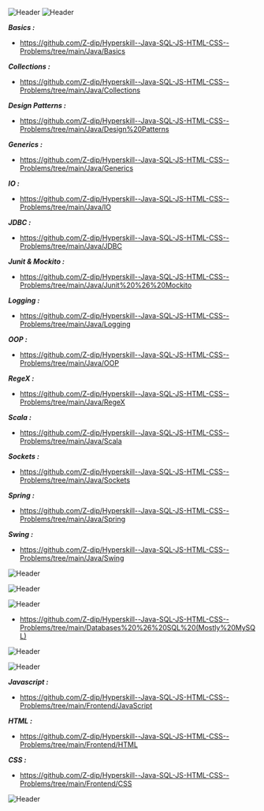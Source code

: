 ![Header](https://robodk.com/blog/wp-content/uploads/2018/05/Programming-Language-PNG-Download-Image.png "Header")
![Header](https://freepngimg.com/download/java/1-2-java-free-png-image.png "Header")

  ***Basics :*** 
   - https://github.com/Z-dip/Hyperskill--Java-SQL-JS-HTML-CSS--Problems/tree/main/Java/Basics

 ***Collections :*** 
   - https://github.com/Z-dip/Hyperskill--Java-SQL-JS-HTML-CSS--Problems/tree/main/Java/Collections
      
 ***Design Patterns :***
   - https://github.com/Z-dip/Hyperskill--Java-SQL-JS-HTML-CSS--Problems/tree/main/Java/Design%20Patterns
      
       
 ***Generics :***
   - https://github.com/Z-dip/Hyperskill--Java-SQL-JS-HTML-CSS--Problems/tree/main/Java/Generics
      
 ***IO :***
   - https://github.com/Z-dip/Hyperskill--Java-SQL-JS-HTML-CSS--Problems/tree/main/Java/IO
      
 ***JDBC :***
   - https://github.com/Z-dip/Hyperskill--Java-SQL-JS-HTML-CSS--Problems/tree/main/Java/JDBC
      
 ***Junit & Mockito :***
   - https://github.com/Z-dip/Hyperskill--Java-SQL-JS-HTML-CSS--Problems/tree/main/Java/Junit%20%26%20Mockito
      
 ***Logging :***
   - https://github.com/Z-dip/Hyperskill--Java-SQL-JS-HTML-CSS--Problems/tree/main/Java/Logging
      
 ***OOP :***
   - https://github.com/Z-dip/Hyperskill--Java-SQL-JS-HTML-CSS--Problems/tree/main/Java/OOP
      
 ***RegeX :***
   - https://github.com/Z-dip/Hyperskill--Java-SQL-JS-HTML-CSS--Problems/tree/main/Java/RegeX
      
 ***Scala :***
   - https://github.com/Z-dip/Hyperskill--Java-SQL-JS-HTML-CSS--Problems/tree/main/Java/Scala
      
 ***Sockets :***
   - https://github.com/Z-dip/Hyperskill--Java-SQL-JS-HTML-CSS--Problems/tree/main/Java/Sockets
      
 ***Spring :***
   - https://github.com/Z-dip/Hyperskill--Java-SQL-JS-HTML-CSS--Problems/tree/main/Java/Spring
      
 ***Swing :***
   - https://github.com/Z-dip/Hyperskill--Java-SQL-JS-HTML-CSS--Problems/tree/main/Java/Swing
     
     
![Header](https://lh5.googleusercontent.com/proxy/Rmxs41q9avCdTEFrUoghHYvxAt-ny3WtVCrlLaowSo5AFDs7BUfmG-9I36FFJRj7iq-ZpODyyoG_CkCuOCEvp4ey6WHojtxiCwkAz-ocU3ELszni4uSB4Q=s0-d "Header")    
      

![Header](https://lh5.googleusercontent.com/proxy/Rmxs41q9avCdTEFrUoghHYvxAt-ny3WtVCrlLaowSo5AFDs7BUfmG-9I36FFJRj7iq-ZpODyyoG_CkCuOCEvp4ey6WHojtxiCwkAz-ocU3ELszni4uSB4Q=s0-d "Header")
      
![Header](https://pbs.twimg.com/profile_images/1255113654049128448/J5Yt92WW_400x400.png "Header")      

-  https://github.com/Z-dip/Hyperskill--Java-SQL-JS-HTML-CSS--Problems/tree/main/Databases%20%26%20SQL%20(Mostly%20MySQL)


![Header](https://lh5.googleusercontent.com/proxy/Rmxs41q9avCdTEFrUoghHYvxAt-ny3WtVCrlLaowSo5AFDs7BUfmG-9I36FFJRj7iq-ZpODyyoG_CkCuOCEvp4ey6WHojtxiCwkAz-ocU3ELszni4uSB4Q=s0-d "Header")
      
![Header](https://img.icons8.com/plasticine/2x/html.png "Header")
      
 ***Javascript :***
   - https://github.com/Z-dip/Hyperskill--Java-SQL-JS-HTML-CSS--Problems/tree/main/Frontend/JavaScript
  
 ***HTML :***
  -  https://github.com/Z-dip/Hyperskill--Java-SQL-JS-HTML-CSS--Problems/tree/main/Frontend/HTML
      
 ***CSS :***
  -  https://github.com/Z-dip/Hyperskill--Java-SQL-JS-HTML-CSS--Problems/tree/main/Frontend/CSS
    
    
![Header](https://lh5.googleusercontent.com/proxy/Rmxs41q9avCdTEFrUoghHYvxAt-ny3WtVCrlLaowSo5AFDs7BUfmG-9I36FFJRj7iq-ZpODyyoG_CkCuOCEvp4ey6WHojtxiCwkAz-ocU3ELszni4uSB4Q=s0-d "Header")
      

     

                                                                                         
